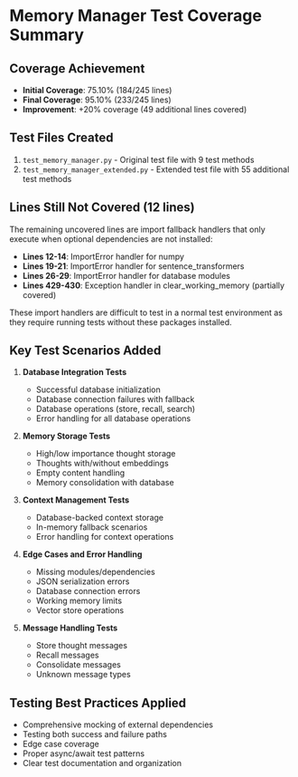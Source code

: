 # Memory Manager Test Coverage Summary

## Coverage Achievement
- **Initial Coverage**: 75.10% (184/245 lines)
- **Final Coverage**: 95.10% (233/245 lines)
- **Improvement**: +20% coverage (49 additional lines covered)

## Test Files Created
1. `test_memory_manager.py` - Original test file with 9 test methods
2. `test_memory_manager_extended.py` - Extended test file with 55 additional test methods

## Lines Still Not Covered (12 lines)
The remaining uncovered lines are import fallback handlers that only execute when optional dependencies are not installed:

- **Lines 12-14**: ImportError handler for numpy
- **Lines 19-21**: ImportError handler for sentence_transformers  
- **Lines 26-29**: ImportError handler for database modules
- **Lines 429-430**: Exception handler in clear_working_memory (partially covered)

These import handlers are difficult to test in a normal test environment as they require running tests without these packages installed.

## Key Test Scenarios Added
1. **Database Integration Tests**
   - Successful database initialization
   - Database connection failures with fallback
   - Database operations (store, recall, search)
   - Error handling for all database operations

2. **Memory Storage Tests**
   - High/low importance thought storage
   - Thoughts with/without embeddings
   - Empty content handling
   - Memory consolidation with database

3. **Context Management Tests**
   - Database-backed context storage
   - In-memory fallback scenarios
   - Error handling for context operations

4. **Edge Cases and Error Handling**
   - Missing modules/dependencies
   - JSON serialization errors
   - Database connection errors
   - Working memory limits
   - Vector store operations

5. **Message Handling Tests**
   - Store thought messages
   - Recall messages
   - Consolidate messages
   - Unknown message types

## Testing Best Practices Applied
- Comprehensive mocking of external dependencies
- Testing both success and failure paths
- Edge case coverage
- Proper async/await test patterns
- Clear test documentation and organization